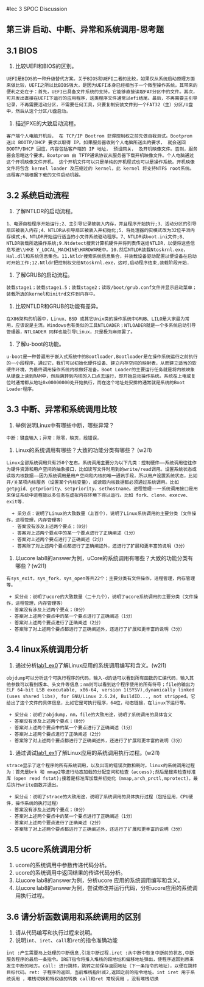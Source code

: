 #lec 3 SPOC Discussion

## 第三讲 启动、中断、异常和系统调用-思考题

## 3.1 BIOS
 1. 比较UEFI和BIOS的区别。
 ```
 UEFI是BIOS的一种升级替代方案。关于BIOS和UEFI二者的比较，如果仅从系统启动原理方面来做比较，UEFI之所以比BIOS强大，是因为UEFI本身已经相当于一个微型操作系统，其带来的便利之处在于：首先，UEFI已具备文件系统的支持，它能够直接读取FAT分区中的文件。其次，可开发出直接在UEFI下运行的应用程序，这类程序文件通常以efi结尾。最后，不再需要主引导记录，不再需要活动分区，不需要任何工具，只要复制安装文件到一个FAT32（主）分区/U盘中，然后从这个分区/U盘启动。
 ```
 1. 描述PXE的大致启动流程。
 ```
 客户端个人电脑开机后， 在 TCP/IP Bootrom 获得控制权之前先做自我测试。Bootprom 送出 BOOTP/DHCP 要求以取得 IP。如果服务器收到个人电脑所送出的要求， 就会送回 BOOTP/DHCP 回应，内容包括客户端的 IP 地址， 预设网关， 及开机映像文件。否则，服务器会忽略这个要求。Bootprom 由 TFTP通讯协议从服务器下载开机映像文件。个人电脑通过这个开机映像文件开机， 这个开机文件可以只是单纯的开机程式也可以是操作系统。开机映像文件将包含 kernel loader 及压缩过的 kernel，此 kernel 将支持NTFS root系统。远程客户端根据下载的文件启动机器。
 ```

## 3.2 系统启动流程
 1. 了解NTLDR的启动流程。
 ```
 1、电源自检程序开始运行;2、主引导记录被装入内存，并且程序开始执行;3、活动分区的引导扇区被装入内存;4、NTLDR从引导扇区被装入并初始化;5、将处理器的实模式改为32位平滑内存模式;6、NTLDR开始运行适当的小文件系统驱动程序。7、NTLDR读boot.ini文件;8、NTLDR装载所选操作系统;9.Ntdetect搜索计算机硬件并将列表传送给NTLDR，以便将这些信息写进\\HKE Y_LOCAL_MACHINE\HARDWARE中。10.然后NTLDR装载Ntoskrnl.exe，Hal.dll和系统信息集合。11.Ntldr搜索系统信息集合，并装载设备驱动配置以便设备在启动时开始工作;12.Ntldr把控制权交给Ntoskrnl.exe，这时,启动程序结束,装载阶段开始.
 ```
 1. 了解GRUB的启动流程。
 ```
 装载stage1；装载stage1.5；装载stage2；读取/boot/grub.conf文件并显示启动菜单；装载所选的kernel和initrd文件到内存中。
 ```
 1. 比较NTLDR和GRUB的功能有差异。
 ```
 在X86架构的机器中，Linux、BSD 或其它Unix类的操作系统中GRUB、LILO是大家最为常用，应该说是主流。Windows也有类似的工具NTLOADER；NTLOADER就是一个多系统启动引导管理器，NTLOADER 同样也能引导Linux，只是极为麻烦罢了。
 ```
 1. 了解u-boot的功能。
 ```
 u-boot是一种普遍用于嵌入式系统中的Bootloader,Bootloader是在操作系统运行之前执行的一小段程序，通过它，我们可以初始化硬件设备、建立内存空间的映射表，从而建立适当的软硬件环境，为最终调用操作系统内核做好准备。Boot Loader的主要运行任务就是将内核映象从硬盘上读到RAM中，然后跳转到内核的入口点去运行，即开始启动操作系统。系统在上电或复位时通常都从地址0x00000000处开始执行，而在这个地址处安排的通常就是系统的Boot Loader程序。
 ```

## 3.3 中断、异常和系统调用比较
 1. 举例说明Linux中有哪些中断，哪些异常？
 ```
 中断：键盘输入；异常：除零，缺页，段错误，
 ```
 1. Linux的系统调用有哪些？大致的功能分类有哪些？  (w2l1)
 ```
 Linux全部系统调用只有250个左右。系统调用主要分为以下几类：控制硬件——系统调用往往作为硬件资源和用户空间的抽象接口，比如读写文件时用到的write/read调用。设置系统状态或读取内核数据——因为系统调用是用户空间和内核的唯一通讯手段，所以用户设置系统状态，比如开/关某项内核服务（设置某个内核变量），或读取内核数据都必须通过系统调用。比如getpgid、getpriority、setpriority、sethostname。进程管理——一系统调用接口是用来保证系统中进程能以多任务在虚拟内存环境下得以运行。比如 fork、clone、execve、exit等.
 ```

```
  + 采分点：说明了Linux的大致数量（上百个），说明了Linux系统调用的主要分类（文件操作，进程管理，内存管理等）
  - 答案没有涉及上述两个要点；（0分）
  - 答案对上述两个要点中的某一个要点进行了正确阐述（1分）
  - 答案对上述两个要点进行了正确阐述（2分）
  - 答案除了对上述两个要点都进行了正确阐述外，还进行了扩展和更丰富的说明（3分）
 ```
 
 1. 以ucore lab8的answer为例，uCore的系统调用有哪些？大致的功能分类有哪些？(w2l1)
 ```
 有sys_exit，sys_fork，sys_open等共22个；主要分类有文件操作，进程管理，内存管理等。
 ```
 
 ```
  + 采分点：说明了ucore的大致数量（二十几个），说明了ucore系统调用的主要分类（文件操作，进程管理，内存管理等）
  - 答案没有涉及上述两个要点；（0分）
  - 答案对上述两个要点中的某一个要点进行了正确阐述（1分）
  - 答案对上述两个要点进行了正确阐述（2分）
  - 答案除了对上述两个要点都进行了正确阐述外，还进行了扩展和更丰富的说明（3分）
 ```
 
## 3.4 linux系统调用分析
 1. 通过分析[lab1_ex0](https://github.com/chyyuu/ucore_lab/blob/master/related_info/lab1/lab1-ex0.md)了解Linux应用的系统调用编写和含义。(w2l1)
 ```
 objdump可以分析这个可执行程序的代码，输入-d的话可以看到所有函数的汇编代码，输入其他参数可以看到版本、头文件等信息；nm则可以看到这个程序使用的所有符号；file的输出为ELF 64-bit LSB executable, x86-64, version 1(SYSV),dynamically linked (uses shared libs), for GNU/Linux 2.6.24, BuildID..., not stripped。它给出了这个文件的具体信息，比如它是可执行程序，64位，动态链接，在linux下运行等。
 ```

 ```
  + 采分点：说明了objdump，nm，file的大致用途，说明了系统调用的具体含义
  - 答案没有涉及上述两个要点；（0分）
  - 答案对上述两个要点中的某一个要点进行了正确阐述（1分）
  - 答案对上述两个要点进行了正确阐述（2分）
  - 答案除了对上述两个要点都进行了正确阐述外，还进行了扩展和更丰富的说明（3分）
 
 ```
 
 1. 通过调试[lab1_ex1](https://github.com/chyyuu/ucore_lab/blob/master/related_info/lab1/lab1-ex1.md)了解Linux应用的系统调用执行过程。(w2l1)
 ```
 strace显示了这个程序的所有系统调用，以及出现的错误次数和耗时。linux的系统调用过程为：首先是brk 和 mmap2等进行动态加载的分配空间和检查（access);然后是搜索检查标准库（open read fstat);接着是标准库加载并初始化（mmap,arch_prctl,mprotect)。最后执行write函数并退出。
 ```

 ```
  + 采分点：说明了strace的大致用途，说明了系统调用的具体执行过程（包括应用，CPU硬件，操作系统的执行过程）
  - 答案没有涉及上述两个要点；（0分）
  - 答案对上述两个要点中的某一个要点进行了正确阐述（1分）
  - 答案对上述两个要点进行了正确阐述（2分）
  - 答案除了对上述两个要点都进行了正确阐述外，还进行了扩展和更丰富的说明（3分）
 ```
 
## 3.5 ucore系统调用分析
 1. ucore的系统调用中参数传递代码分析。
 1. ucore的系统调用中返回结果的传递代码分析。
 1. 以ucore lab8的answer为例，分析ucore 应用的系统调用编写和含义。
 1. 以ucore lab8的answer为例，尝试修改并运行代码，分析ucore应用的系统调用执行过程。
 
## 3.6 请分析函数调用和系统调用的区别
 1. 请从代码编写和执行过程来说明。
   1. 说明`int`、`iret`、`call`和`ret`的指令准确功能
   ```
   int :产生需要马上处理的中断信息,引发中断过程.iret :从中断中恢复中断前的状态,中断服务程序的最后一条指令。IRET指令将推入堆栈的段地址和偏移地址弹出，使程序返回到原来发生中断的地方。call: 进行跳转，跳转之前保存返回地址（下一条指令的地址），以便在跳转目标代码。ret: 子程序的返回，当前堆栈指针减2,返回之前的指令地址。int iret 用于系统调用 ，堆栈切换和特权级的转换 call和ret 常规调用 ，没有堆栈切换
   ```
